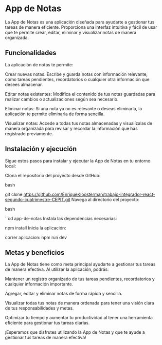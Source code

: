 # App de Notas
La App de Notas es una aplicación diseñada para ayudarte a gestionar tus tareas de manera eficiente. Proporciona una interfaz intuitiva y fácil de usar que te permite crear, editar, eliminar y visualizar notas de manera organizada.

## Funcionalidades
La aplicación de notas te permite:

Crear nuevas notas: Escribe y guarda notas con información relevante, como tareas pendientes, recordatorios o cualquier otra información que desees almacenar.

Editar notas existentes: Modifica el contenido de tus notas guardadas para realizar cambios o actualizaciones según sea necesario.

Eliminar notas: Si una nota ya no es relevante o deseas eliminarla, la aplicación te permite eliminarla de forma sencilla.

Visualizar notas: Accede a todas tus notas almacenadas y visualízalas de manera organizada para revisar y recordar la información que has registrado previamente.

## Instalación y ejecución
Sigue estos pasos para instalar y ejecutar la App de Notas en tu entorno local:

Clona el repositorio del proyecto desde GitHub:

bash

git clone https://github.com/EnriqueKloosterman/trabajo-integrador-react-segundo-cuatrimestre-CEPIT.git
Navega al directorio del proyecto:

bash

´´cd app-de-notas
Instala las dependencias necesarias:


npm install
Inicia la aplicación:

correr aplicacíon:
npm run dev


## Metas y beneficios
La App de Notas tiene como meta principal ayudarte a gestionar tus tareas de manera efectiva. Al utilizar la aplicación, podrás:

Mantener un registro organizado de tus tareas pendientes, recordatorios y cualquier información importante.

Agregar, editar y eliminar notas de forma rápida y sencilla.

Visualizar todas tus notas de manera ordenada para tener una visión clara de tus responsabilidades y metas.

Optimizar tu tiempo y aumentar tu productividad al tener una herramienta eficiente para gestionar tus tareas diarias.

¡Esperamos que disfrutes utilizando la App de Notas y que te ayude a gestionar tus tareas de manera efectiva!
